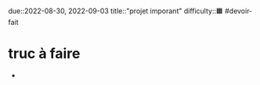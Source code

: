 due::2022-08-30, 2022-09-03
title::"projet imporant"
difficulty::🟧
#devoir-fait 
# truc à faire

 - 